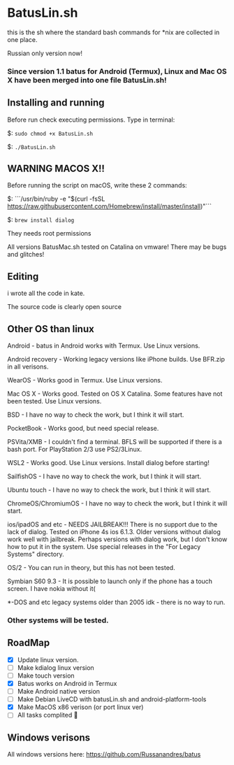 # BatusLin.sh
this is the sh where the standard bash commands for *nix are collected in one place.

Russian only version now!

### Since version 1.1 batus for Android (Termux), Linux and Mac OS X have been merged into one file BatusLin.sh!

## Installing and running
Before run check executing permissions.
Type in terminal:

$: ```sudo chmod +x BatusLin.sh```

$: ```./BatusLin.sh```

## WARNING MACOS X!!
Before running the script on macOS, write these 2 commands:

$: ```/usr/bin/ruby -e "$(curl -fsSL https://raw.githubusercontent.com/Homebrew/install/master/install)"```

$: ```brew install dialog```

They needs root permissions

All versions BatusMac.sh tested on Catalina on vmware! There may be bugs and glitches!

## Editing
i wrote all the code in kate.

The source code is clearly open source

## Other OS than linux
Android - batus in Android works with Termux. Use Linux versions.

Android recovery - Working legacy versions like iPhone builds. Use BFR.zip in all verisons.

WearOS - Works good in Termux. Use Linux versions.

Mac OS X - Works good. Tested on OS X Catalina. Some features have not been tested. Use Linux versions.

BSD - I have no way to check the work, but I think it will start.

PocketBook - Works good, but need special release.

PSVita/XMB - I couldn't find a terminal. BFLS will be supported if there is a bash port. For PlayStation 2/3 use PS2/3Linux.

WSL2 - Works good. Use Linux versions. Install dialog before starting!

SailfishOS - I have no way to check the work, but I think it will start.

Ubuntu touch - I have no way to check the work, but I think it will start.

ChromeOS/ChromiumOS - I have no way to check the work, but I think it will start.

ios/ipadOS and etc - NEEDS JAILBREAK!!! There is no support due to the lack of dialog. Tested on iPhone 4s ios 6.1.3. Older versions without dialog work well with jailbreak. Perhaps versions with dialog work, but I don't know how to put it in the system. Use special releases in the "For Legacy Systems" directory.

OS/2 - You can run in theory, but this has not been tested.

Symbian S60 9.3 - It is possible to launch only if the phone has a touch screen. I have nokia without it(

*-DOS and etc legacy systems older than 2005 idk - there is no way to run.

### Other systems will be tested.

## RoadMap
- [x] Update linux version.
- [ ] Make kdialog linux version
- [ ] Make touch version
- [x] Batus works on Android in Termux
- [ ] Make Android native version
- [ ] Make Debian LiveCD with batusLin.sh and android-platform-tools
- [x] Make MacOS x86 verison (or port linux ver)
- [ ] All tasks complited :tada:

## Windows verisons
All windows versions here: https://github.com/Russanandres/batus
